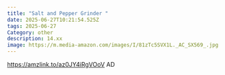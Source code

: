 ```yaml
---
title: "Salt and Pepper Grinder "
date: 2025-06-27T10:21:54.525Z
tags: 2025-06-27
Category: other
description: 14.xx
image: https://m.media-amazon.com/images/I/81zTc5SVX1L._AC_SX569_.jpg
---
```

https://amzlink.to/az0JY4iRgVOoV
AD